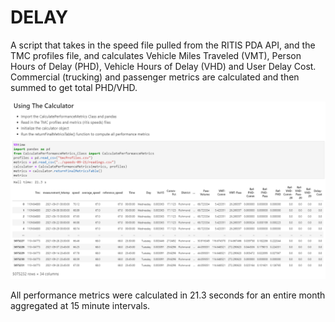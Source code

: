 # DELAY
A script that takes in the speed file pulled from the RITIS PDA API, and the TMC profiles file, and calculates Vehicle Miles Traveled (VMT), Person Hours of Delay (PHD), Vehicle Hours of Delay (VHD) and User Delay Cost. Commercial (trucking) and passenger metrics are calculated and then summed to get total PHD/VHD.


![Alt text](https://github.com/twt6xy/DELAY/blob/main/delay_instructions.PNG?raw=true)

All performance metrics were calculated in 21.3 seconds for an entire month aggregated at 15 minute intervals.
